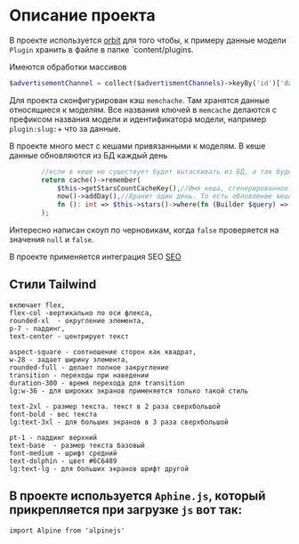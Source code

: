 # Описание проекта

В проекте используется [orbit](https://github.com/ryangjchandler/orbit) для того чтобы, к примеру данные модели `Plugin` хранить в файле в папке `content/plugins.

Имеются обработки массивов
```PHP
$advertisementChannel = collect($advertismentChannels)->keyBy('id')['da7855a9-36a1-44a4-87b9-8e5852ae08d2'] ?? null;
```

Для проекта сконфигурирован кэш ``memchache``. Там хранятся данные относящиеся к моделям. Все названия ключей в ``memcache`` делаются с префиксом названия модели и идентификатора модели, например `plugin:slug:`+ что за данные.

В проекте много мест с кешами привязанными к моделям. В кеше данные обновляются из БД каждый день
```PHP
        //если в кеше не существует будет вытаскивать из БД, а так будет брать из кеша
        return cache()->remember(
            $this->getStarsCountCacheKey(),//Имя кеша, сгенерированное методом
            now()->addDay(),//Хранит один день. То есть обновление кеша происходит каждый день
            fn (): int => $this->stars()->where(fn (Builder $query) => $query->whereNull('is_vpn_ip')->orWhere('is_vpn_ip', false))->count(),
        );
```

Интересно написан скоуп по черновикам, когда `false` проверяется на значения `null` и `false`.

В проекте применяется интеграция SEO [SEO](https://github.com/minefreecode/laravel-seo)

## Стили Tailwind
    включает flex,  
    flex-col -вертикально по оси флекса, 
    rounded-xl  - округление элемента, 
    p-7 - паддинг, 
    text-center - центрирует текст 

    aspect-square - соотношение сторон как квадрат,
    w-28 - задает ширину элемента,
    rounded-full - делает полное закругление
    transition - переходы при наведении
    duration-300 - время перехода для transition
    lg:w-36 - для широких экранов применяется только такой стиль

    text-2xl - размер текста. текст в 2 раза сверхбольшой
    font-bold - вес текста
    lg:text-3xl - для больших экранов в 3 раза сверхбольшой

    pt-1 - паддинг верхний
    text-base  - размер текста базовый
    font-medium - шрифт средний
    text-dolphin - цвет #6C6489
    lg:text-lg - для больших экранов шрифт другой

## В проекте используется `Aphine.js`, который прикрепляется при загрузке `js` вот так:
```import Alpine from 'alpinejs'```





